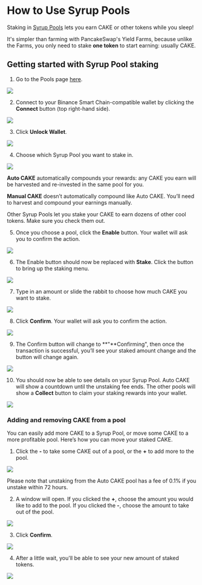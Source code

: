 # How to Use Syrup Pools

Staking in [Syrup Pools](https://docs.pancakeswap.finance/products/syrup-pool) lets you earn CAKE or other tokens while you sleep!

It's simpler than farming with PancakeSwap's Yield Farms, because unlike the Farms, you only need to stake **one token** to start earning: usually CAKE.

## **Getting started with Syrup Pool staking** <a id="getting-started-with-syrup-pool-staking"></a>

1. Go to the Pools page [here](https://pancakeswap.finance/pools).

![](https://gblobscdn.gitbook.com/assets%2F-MHREX7DHcljbY5IkjgJ%2F-M_xca0jVy_Z_BxN65jZ%2F-M_xfNN3oN1lP8zn-nPF%2Fimage.png?alt=media&token=464a928e-4ce7-4cdd-9d26-4861796d0ca5)

2. Connect to your Binance Smart Chain-compatible wallet by clicking the **Connect** button \(top right-hand side\).

![](https://gblobscdn.gitbook.com/assets%2F-MHREX7DHcljbY5IkjgJ%2F-M_xca0jVy_Z_BxN65jZ%2F-M_xfUBQn4oqIywu8H5e%2Fimage.png?alt=media&token=7b8c0d09-2e74-497d-a3d0-e2a16cc79a25)

3. Click **Unlock Wallet**.

![](https://gblobscdn.gitbook.com/assets%2F-MHREX7DHcljbY5IkjgJ%2F-M_xca0jVy_Z_BxN65jZ%2F-M_xhkhUT2d2iEexGDRI%2Fimage.png?alt=media&token=dcf66bfa-f18b-4d04-aa38-f31e9b0491ed)

4. Choose which Syrup Pool you want to stake in.

![](https://gblobscdn.gitbook.com/assets%2F-MHREX7DHcljbY5IkjgJ%2F-M_xca0jVy_Z_BxN65jZ%2F-M_xfah7A-tvfuRFECM-%2Fimage.png?alt=media&token=112f0d6a-3b1a-4006-ac47-35eb1250fec5)

**Auto CAKE** automatically compounds your rewards: any CAKE you earn will be harvested and re-invested in the same pool for you.

**Manual CAKE** doesn’t automatically compound like Auto CAKE. You’ll need to harvest and compound your earnings manually.

Other Syrup Pools let you stake your CAKE to earn dozens of other cool tokens. Make sure you check them out.

5. Once you choose a pool, click the **Enable** button. Your wallet will ask you to confirm the action.

![](https://gblobscdn.gitbook.com/assets%2F-MHREX7DHcljbY5IkjgJ%2F-M_xca0jVy_Z_BxN65jZ%2F-M_xfjIOy275jm_yhPQO%2Fimage.png?alt=media&token=6ca62ffe-b6d0-4310-81a6-6f854758212c)

6. The Enable button should now be replaced with **Stake**. Click the button to bring up the staking menu.

![](https://gblobscdn.gitbook.com/assets%2F-MHREX7DHcljbY5IkjgJ%2F-M_xca0jVy_Z_BxN65jZ%2F-M_xfnv0l93oQ_BpsgWR%2Fimage.png?alt=media&token=a60ac537-caa6-4406-814d-bf6d1398b8ef)

7. Type in an amount or slide the rabbit to choose how much CAKE you want to stake.

![](https://gblobscdn.gitbook.com/assets%2F-MHREX7DHcljbY5IkjgJ%2F-M_xca0jVy_Z_BxN65jZ%2F-M_xfrQVk5mQpRYQX0uN%2Fimage.png?alt=media&token=10a5e7ae-98df-48fd-8ac4-8035af0027db)

8. Click **Confirm**. Your wallet will ask you to confirm the action.

![](https://gblobscdn.gitbook.com/assets%2F-MHREX7DHcljbY5IkjgJ%2F-M_xca0jVy_Z_BxN65jZ%2F-M_xfvA7rddH1EDqjNnS%2Fimage.png?alt=media&token=68873562-bbca-486e-9dcf-c2fc61d8a668)

9. The Confirm button will change to **"**Confirming", then once the transaction is successful, you’ll see your staked amount change and the button will change again.

![](https://gblobscdn.gitbook.com/assets%2F-MHREX7DHcljbY5IkjgJ%2F-M_xca0jVy_Z_BxN65jZ%2F-M_xfz5uZl4fPHAIrOb4%2Fimage.png?alt=media&token=ef3c739e-4ba4-4cbb-97ef-b84bed512f19)

10. You should now be able to see details on your Syrup Pool. Auto CAKE will show a countdown until the unstaking fee ends. The other pools will show a **Collect** button to claim your staking rewards into your wallet.

![](https://gblobscdn.gitbook.com/assets%2F-MHREX7DHcljbY5IkjgJ%2F-M_xca0jVy_Z_BxN65jZ%2F-M_xgC8LJ8bryfoBqGdz%2Fimage.png?alt=media&token=61b91f0b-3ac4-476d-84f7-643bc078a727)

### **Adding and removing CAKE from a pool**  <a id="adding-and-removing-cake-from-a-pool"></a>

You can easily add more CAKE to a Syrup Pool, or move some CAKE to a more profitable pool. Here’s how you can move your staked CAKE.

1. Click the **-** to take some CAKE out of a pool, or the **+** to add more to the pool.

![](https://gblobscdn.gitbook.com/assets%2F-MHREX7DHcljbY5IkjgJ%2F-M_xca0jVy_Z_BxN65jZ%2F-M_xgGd-l7fCI7jFS2x4%2Fimage.png?alt=media&token=bf8d9ba2-3266-46fb-8242-45c214aa77d9)

Please note that unstaking from the Auto CAKE pool has a fee of 0.1% if you unstake within 72 hours.

2. A window will open. If you clicked the **+**, choose the amount you would like to add to the pool. If you clicked the **-**, choose the amount to take out of the pool.

![](https://gblobscdn.gitbook.com/assets%2F-MHREX7DHcljbY5IkjgJ%2F-M_xca0jVy_Z_BxN65jZ%2F-M_xgPZB4Bj5-6hHq6Jt%2Fimage.png?alt=media&token=d9782be1-536f-4e24-86d9-8a59c2356651)

3. Click **Confirm**.

![](https://gblobscdn.gitbook.com/assets%2F-MHREX7DHcljbY5IkjgJ%2F-M_xca0jVy_Z_BxN65jZ%2F-M_xgVbG9pvcvD5RsGQE%2Fimage.png?alt=media&token=29d9fe66-bcd5-4ab8-bdf9-083eacaece8a)

4. After a little wait, you'll be able to see your new amount of staked tokens.

![](https://gblobscdn.gitbook.com/assets%2F-MHREX7DHcljbY5IkjgJ%2F-M_xca0jVy_Z_BxN65jZ%2F-M_xg_5OGTmsjlmYa07M%2Fimage.png?alt=media&token=25355a3b-2fd5-40ad-8b17-524a32412152)


